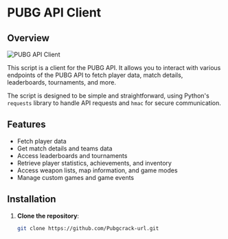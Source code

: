 # PUBG API Client

## Overview

![PUBG API Client](https://e.top4top.io/p_3153t9mz70.jpg)

This script is a client for the PUBG API. It allows you to interact with various endpoints of the PUBG API to fetch player data, match details, leaderboards, tournaments, and more. 

The script is designed to be simple and straightforward, using Python's `requests` library to handle API requests and `hmac` for secure communication.

## Features

- Fetch player data
- Get match details and teams data
- Access leaderboards and tournaments
- Retrieve player statistics, achievements, and inventory
- Access weapon lists, map information, and game modes
- Manage custom games and game events

## Installation

1. **Clone the repository**:
   ```bash
   git clone https://github.com/Pubgcrack-url.git
